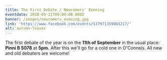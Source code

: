 ```yaml
---
title: The First Debate / Newcomers' Evening
eventdate: 2018-09-11T00:00:00.000Z
banner: /images/newcomers_evening.jpg
link: 'https://www.facebook.com/events/537971359983217/'
alt: autumn-leaves
---
```

The first debate of the year is on the **11th of September** in the usual place: **Pinni B 5078** at **5pm.** After this we'll go for a cold one in O'Connels. All new and old debaters are welcome!
